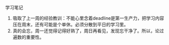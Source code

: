学习笔记

1. 吸取了上一周的经验教训：不能心里念着deadline是第一生产力，把学习内容压在周末，还有可能是个单休。必须分散到平日的学习里。
2. 真的会忘，周一还觉得记得好熟了，周日再看见，发现忘干净了。所以，论过遍数的重要性。
